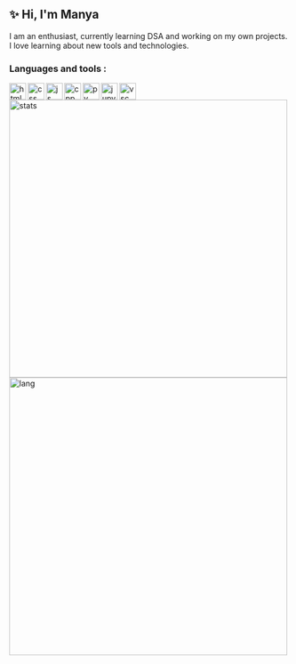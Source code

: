 ## ✨ Hi, I'm Manya
I am an enthusiast, currently learning DSA and working on my own projects. <br />
I love learning about new tools and technologies.
<br />
### Languages and tools : 
<link rel="stylesheet" href="https://cdn.jsdelivr.net/gh/devicons/devicon@latest/devicon.min.css">
<img align="left" alt="html" width="30px" src="https://cdn.jsdelivr.net/gh/devicons/devicon/icons/html5/html5-original.svg">
<img align="left" alt="css" width="30px" src="https://cdn.jsdelivr.net/gh/devicons/devicon/icons/css3/css3-original.svg">
<img align="left" alt="js" width="30px" src="https://cdn.jsdelivr.net/gh/devicons/devicon/icons/javascript/javascript-original.svg">
<img align="left" alt="cpp" width="30px" src="https://cdn.jsdelivr.net/gh/devicons/devicon/icons/cplusplus/cplusplus-original.svg">
<img align="left" alt="py" width="30px" src="https://cdn.jsdelivr.net/gh/devicons/devicon/icons/python/python-original.svg">
<img align="left" alt="jupy" width="30px" src="https://cdn.jsdelivr.net/gh/devicons/devicon/icons/jupyter/jupyter-original.svg">
<img align="left" alt="vsc" width="30px" src="https://cdn.jsdelivr.net/gh/devicons/devicon/icons/vscode/vscode-original.svg">
<br />
<img width="500" height="500" alt="stats" align="left" alt="github-stats" src="https://github-readme-stats.vercel.app/api?username=ranimanya&show_icons=true&layout=compact" /><img alt="lang" width="500" height="500" src="https://github-readme-stats.vercel.app/api/top-langs/?username=ranimanya&show_icons=true&layout=compact" />
<br />
<!--
**ranimanya/ranimanya** is a ✨ _special_ ✨ repository because its `README.md` (this file) appears on your GitHub profile.

Here are some ideas to get you started:

- 🔭 I’m currently working on ...
- 🌱 I’m currently learning ...
- 👯 I’m looking to collaborate on ...
- 🤔 I’m looking for help with ...
- 💬 Ask me about ...
- 📫 How to reach me: ...
- 😄 Pronouns: ...
- ⚡ Fun fact: ...
-->

